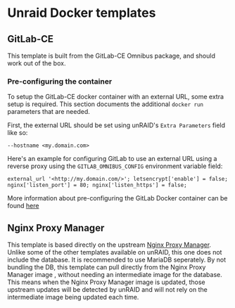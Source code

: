 # Unraid Docker templates

## GitLab-CE

This template is built from the GitLab-CE Omnibus package, and should work out of the box.

### Pre-configuring the container

To setup the GitLab-CE docker container with an external URL, some extra setup is required. This section documents the additional `docker run` parameters that are needed.

First, the external URL should be set using unRAID's `Extra Parameters` field like so:

```
--hostname <my.domain.com>
```

Here's an example for configuring GitLab to use an external URL using a reverse proxy using the `GITLAB_OMNIBUS_CONFIG` environment variable field:

```
external_url '<http://my.domain.com/>'; letsencrypt['enable'] = false; nginx['listen_port'] = 80; nginx['listen_https'] = false;
```

More information about pre-configuring the GitLab Docker container can be found [here](https://docs.gitlab.com/omnibus/docker/#use-tagged-versions-of-gitlab)

## Nginx Proxy Manager

This template is based directly on the upstream [Nginx Proxy Manager](https://hub.docker.com/r/jc21/nginx-proxy-manager). Unlike some of the other templates available on unRAID, this one does not include the database. It is recommended to use MariaDB seperately. By not bundling the DB, this template can pull directly from the Nginx Proxy Manager image , without needing an intermediate image for the database. This means when the Nginx Proxy Manager image is updated, those upstream updates will be detected by unRAID and will not rely on the intermediate image being updated each time.